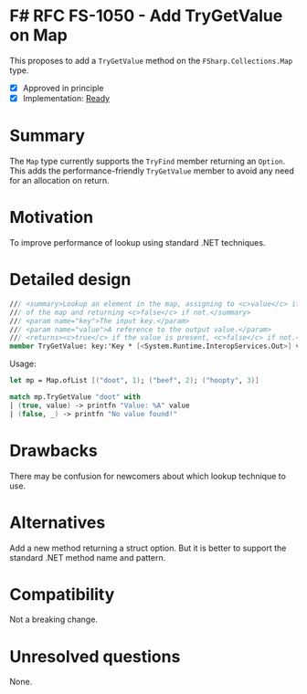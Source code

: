 # F# RFC FS-1050 - Add TryGetValue on Map

This proposes to add a `TryGetValue` method on the `FSharp.Collections.Map` type.

* [x] Approved in principle
* [x] Implementation: [Ready](https://github.com/Microsoft/visualfsharp/pull/4827)

# Summary
[summary]: #summary

The `Map` type currently supports the `TryFind` member returning an `Option`. This adds the performance-friendly `TryGetValue` member to avoid any need for an allocation on return.

# Motivation
[motivation]: #motivation

To improve performance of lookup using standard .NET techniques.

# Detailed design
[design]: #detailed-design

```fsharp
/// <summary>Lookup an element in the map, assigning to <c>value</c> if the element is in the domain 
/// of the map and returning <c>false</c> if not.</summary>
/// <param name="key">The input key.</param>
/// <param name="value">A reference to the output value.</param>
/// <returns><c>true</c> if the value is present, <c>false</c> if not.</returns>
member TryGetValue: key:'Key * [<System.Runtime.InteropServices.Out>] value:byref<'Value> -> bool
```

Usage:

```fsharp
let mp = Map.ofList [("doot", 1); ("beef", 2); ("hoopty", 3)]

match mp.TryGetValue "doot" with
| (true, value) -> printfn "Value: %A" value
| (false, _) -> printfn "No value found!"
```

# Drawbacks
[drawbacks]: #drawbacks

There may be confusion for newcomers about which lookup technique to use.

# Alternatives
[alternatives]: #alternatives

Add a new method returning a struct option. But it is better to support the standard .NET method name and pattern.

# Compatibility
[compatibility]: #compatibility

Not a breaking change.

# Unresolved questions
[unresolved]: #unresolved-questions

None.
